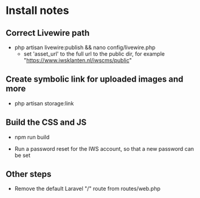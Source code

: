 # Install notes
## Correct Livewire path
- php artisan livewire:publish && nano config/livewire.php
  - set 'asset_url' to the full url to the public dir, for example "https://www.iwsklanten.nl/iwscms/public"

## Create symbolic link for uploaded images and more
- php artisan storage:link

## Build the CSS and JS
- npm run build

- Run a password reset for the IWS account, so that a new password can be set

## Other steps
- Remove the default Laravel "/" route from routes/web.php
